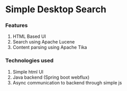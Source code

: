 # Simple Desktop Search

### Features

1. HTML Based UI
2. Search using Apache Lucene
3. Content parsing using Apache Tika

### Technologies used

1. Simple html UI
2. Java backend (Spring boot webflux)
3. Async communication to backend through simple js
